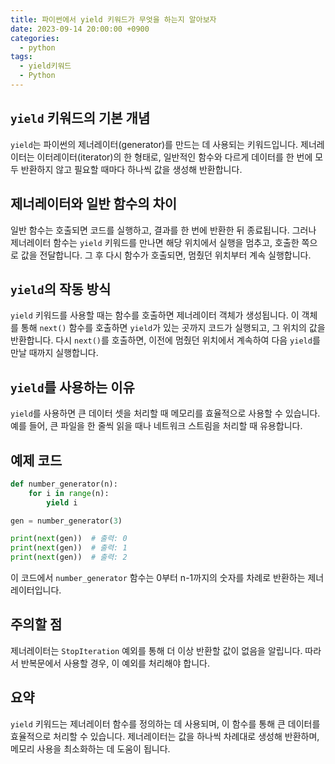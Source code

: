 ```yaml
---
title: 파이썬에서 yield 키워드가 무엇을 하는지 알아보자
date: 2023-09-14 20:00:00 +0900
categories:
  - python
tags:
  - yield키워드
  - Python
---
```


## `yield` 키워드의 기본 개념

`yield`는 파이썬의 제너레이터(generator)를 만드는 데 사용되는 키워드입니다. 제너레이터는 이터레이터(iterator)의 한 형태로, 일반적인 함수와 다르게 데이터를 한 번에 모두 반환하지 않고 필요할 때마다 하나씩 값을 생성해 반환합니다.

## 제너레이터와 일반 함수의 차이

일반 함수는 호출되면 코드를 실행하고, 결과를 한 번에 반환한 뒤 종료됩니다. 그러나 제너레이터 함수는 `yield` 키워드를 만나면 해당 위치에서 실행을 멈추고, 호출한 쪽으로 값을 전달합니다. 그 후 다시 함수가 호출되면, 멈췄던 위치부터 계속 실행합니다.

## `yield`의 작동 방식

`yield` 키워드를 사용할 때는 함수를 호출하면 제너레이터 객체가 생성됩니다. 이 객체를 통해 `next()` 함수를 호출하면 `yield`가 있는 곳까지 코드가 실행되고, 그 위치의 값을 반환합니다. 다시 `next()`를 호출하면, 이전에 멈췄던 위치에서 계속하여 다음 `yield`를 만날 때까지 실행합니다.

## `yield`를 사용하는 이유

`yield`를 사용하면 큰 데이터 셋을 처리할 때 메모리를 효율적으로 사용할 수 있습니다. 예를 들어, 큰 파일을 한 줄씩 읽을 때나 네트워크 스트림을 처리할 때 유용합니다.

## 예제 코드

```python
def number_generator(n):
    for i in range(n):
        yield i

gen = number_generator(3)

print(next(gen))  # 출력: 0
print(next(gen))  # 출력: 1
print(next(gen))  # 출력: 2
```

이 코드에서 `number_generator` 함수는 0부터 n-1까지의 숫자를 차례로 반환하는 제너레이터입니다.

## 주의할 점

제너레이터는 `StopIteration` 예외를 통해 더 이상 반환할 값이 없음을 알립니다. 따라서 반복문에서 사용할 경우, 이 예외를 처리해야 합니다.

## 요약

`yield` 키워드는 제너레이터 함수를 정의하는 데 사용되며, 이 함수를 통해 큰 데이터를 효율적으로 처리할 수 있습니다. 제너레이터는 값을 하나씩 차례대로 생성해 반환하며, 메모리 사용을 최소화하는 데 도움이 됩니다.